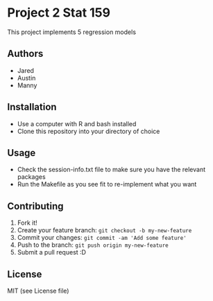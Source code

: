 # Project 2 Stat 159

This project implements 5 regression models 

## Authors

* Jared
* Austin
* Manny

## Installation

* Use a computer with R and bash installed
* Clone this repository into your directory of choice


## Usage

* Check the session-info.txt file to make sure you have the relevant packages
* Run the Makefile as you see fit to re-implement what you want

## Contributing

1. Fork it!
2. Create your feature branch: `git checkout -b my-new-feature`
3. Commit your changes: `git commit -am 'Add some feature'`
4. Push to the branch: `git push origin my-new-feature`
5. Submit a pull request :D


## License

MIT (see License file)
